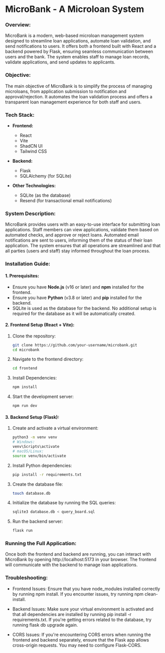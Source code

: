 # MicroBank - A Microloan System

### Overview:
MicroBank is a modern, web-based microloan management system designed to streamline loan applications, automate loan validation, and send notifications to users. It offers both a frontend built with React and a backend powered by Flask, ensuring seamless communication between users and the bank. The system enables staff to manage loan records, validate applications, and send updates to applicants.

### Objective:
The main objective of MicroBank is to simplify the process of managing microloans, from application submission to notification and approval/rejection. It automates the loan validation process and offers a transparent loan management experience for both staff and users.

### Tech Stack:

- **Frontend:**
  - React
  - Vite
  - ShadCN UI 
  - Tailwind CSS

- **Backend:**
  - Flask
  - SQLAlchemy (for SQLite)

- **Other Technologies:**
  - SQLite (as the database)
  - Resend (for transactional email notifications)

### System Description:
MicroBank provides users with an easy-to-use interface for submitting loan applications. Staff members can view applications, validate them based on automated checks, and approve or reject loans. Automated email notifications are sent to users, informing them of the status of their loan application. The system ensures that all operations are streamlined and that all parties (users and staff) stay informed throughout the loan process.

### Installation Guide:

#### 1. Prerequisites:

- Ensure you have **Node.js** (v16 or later) and **npm** installed for the frontend.
- Ensure you have **Python** (v3.8 or later) and **pip** installed for the backend.
- SQLite is used as the database for the backend. No additional setup is required for the database as it will be automatically created.

#### 2. Frontend Setup (React + Vite):

1. Clone the repository:
   ```bash
   git clone https://github.com/your-username/microbank.git
   cd microbank
   ```

2. Navigate to the frontend directory:
   ```bash
   cd frontend
   ```

3. Install Dependencies:
   ```bash
   npm install
   ```
4. Start the development server:
   ```bash
   npm run dev
   ```

#### 3. Backend Setup (Flask):

1. Create and activate a virtual environment:
   ```bash
   python3 -m venv venv
   # Windows:
   venv\Scripts\activate
   # macOS/Linux:
   source venv/bin/activate
   ```

2. Install Python dependencies:
   ```bash
   pip install -r requirements.txt
   ```

3. Create the database file:
   ```bash
   touch database.db
   ```

4. Initialize the database by running the SQL queries:
   ```bash
   sqlite3 database.db < query_board.sql
   ```

5. Run the backend server:
   ```bash
   flask run
   ```
  
### Running the Full Application:
Once both the frontend and backend are running, you can interact with MicroBank by opening http://localhost:5173 in your browser. The frontend will communicate with the backend to manage loan applications.

### Troubleshooting:
- Frontend Issues: Ensure that you have node_modules installed correctly by running npm install. If you encounter issues, try running npm clean-install.

- Backend Issues: Make sure your virtual environment is activated and that all dependencies are installed by running pip install -r requirements.txt. If you're getting errors related to the database, try running flask db upgrade again.

- CORS Issues: If you're encountering CORS errors when running the frontend and backend separately, ensure that the Flask app allows cross-origin requests. You may need to configure Flask-CORS.
